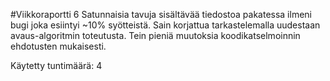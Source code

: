 #Viikkoraportti 6
Satunnaisia tavuja sisältävää tiedostoa pakatessa ilmeni bugi joka esiintyi ~10% syötteistä. Sain korjattua tarkastelemalla uudestaan avaus-algoritmin toteutusta.
Tein pieniä muutoksia koodikatselmoinnin ehdotusten mukaisesti.

Käytetty tuntimäärä: 4